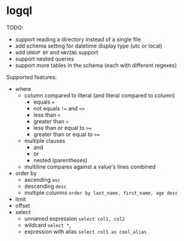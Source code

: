 # logql

TODO:
- support reading a directory instead of a single file
- add schema setting for datetime display type (utc or local)
- add `GROUP BY` and `HAVING` support
- support nested queries
- support more tables in the schema (each with different regexes)

Supported features:
- where
  - column compared to literal (and literal compared to column)
    - equals `=`
    - not equals `!=` and `<>`
    - less than `<`
    - greater than `>`
    - less than or equal to `>=`
    - greater than or equal to `>=`
  - multiple clauses
    - and
    - or
    - nested (parentheses)
  - multiline compares against a value's lines combined
- order by
  - ascending `asc`
  - descending `desc`
  - multiple columns `order by last_name, first_name, age desc`
- limit
- offset
- select
  - unnamed expression `select col1, col2`
  - wildcard `select *`,
  - expression with alias `select col1 as cool_alias`
